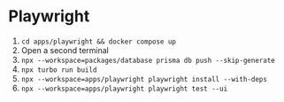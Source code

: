 # Playwright

1. `cd apps/playwright && docker compose up`
2. Open a second terminal
3. `npx --workspace=packages/database prisma db push --skip-generate`
4. `npx turbo run build`
5. `npx --workspace=apps/playwright playwright install --with-deps`
6. `npx --workspace=apps/playwright playwright test --ui`
